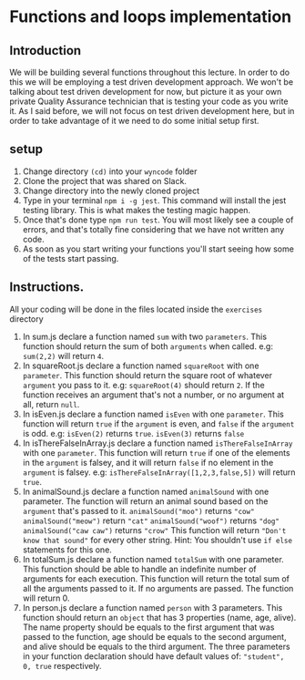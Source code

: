 # Functions and loops implementation

## Introduction
We will be building several functions throughout this lecture. In order to do this we will be employing a test driven development approach. We won't be talking about test driven development for now, but picture it as your own private Quality Assurance technician that is testing your code as you write it. As I said before, we will not focus on test driven development here, but in order to take advantage of it we need to do some initial setup first.

## setup
1. Change directory ```(cd)``` into your ```wyncode``` folder
2. Clone the project that was shared on Slack.
3. Change directory into the newly cloned project
4. Type in your terminal ```npm i -g jest```. This command will install the jest testing library. This is what makes the testing magic happen.
5. Once that's done type ```npm run test```. You will most likely see a couple of errors, and that's totally fine considering that we have not written any code.
6. As soon as you start writing your functions you'll start seeing how some of the tests start passing.

## Instructions.
All your coding will be done in the files located inside the ```exercises``` directory
1. In sum.js declare a function named ```sum``` with two ```parameters```. This function should return the sum of both ```arguments``` when called. e.g: ```sum(2,2)``` will return ```4```.
2. In squareRoot.js declare a function named ```squareRoot``` with one ```parameter```. This function should return the square root of whatever ```argument``` you pass to it. e.g: ```squareRoot(4)``` should return ```2```. If the function receives an argument that's not a number, or no argument at all, return ```null```.
3. In isEven.js declare a function named ```isEven``` with one ```parameter```. This function will return ```true``` if the ```argument``` is even, and ```false``` if the ```argument``` is odd. e.g: ```isEven(2)``` returns ```true```. ```isEven(3)``` returns ```false```
4. In isThereFalseInArray.js declare a function named ```isThereFalseInArray``` with one ```parameter```. This function will return ```true``` if one of the elements in the ```argument``` is falsey, and it will return ```false``` if no element in the ```argument``` is falsey. e.g: ``isThereFalseInArray([1,2,3,false,5])`` will return ```true```.
5. In animalSound.js declare a function named ```animalSound``` with one parameter. The function will return an animal sound based on the ```argument``` that's passed to it.
```animalSound("moo")``` returns ```"cow"```
```animalSound("meow")``` return ```"cat"```
```animalSound("woof")``` returns ```"dog"```
```animalSound("caw caw")``` returns ```"crow"```
This function will return ```"Don't know that sound"```  for every other string.
Hint: You shouldn't use ```if else``` statements for this one.
6. In totalSum.js declare a function named ```totalSum``` with one parameter. This function should be able to handle an indefinite number of arguments for each execution. This function will return the total sum of all the arguments passed to it. If no arguments are passed. The function will return 0.
7. In person.js declare a function named ```person``` with 3 parameters. This function should return an ```object``` that has 3 properties (name, age, alive). The name property should be equals to the first argument that was passed to the function, age should be equals to the second argument, and alive should be equals to the third argument. The three parameters in your function declaration should have default values of: ```"student", 0, true``` respectively.